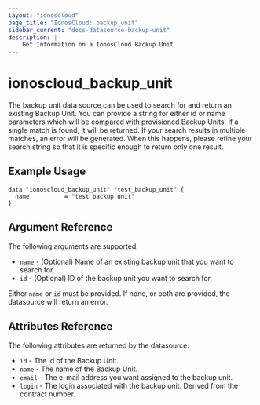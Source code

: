 ```yaml
---
layout: "ionoscloud"
page_title: "IonosCloud: backup_unit"
sidebar_current: "docs-datasource-backup-unit"
description: |-
    Get Information on a IonosCloud Backup Unit
---
```


# ionoscloud\_backup_unit

The backup unit data source can be used to search for and return an existing Backup Unit. You can provide a string for either id or name parameters which will be compared with provisioned Backup Units. If a single match is found, it will be returned. If your search results in multiple matches, an error will be generated. When this happens, please refine your search string so that it is specific enough to return only one result.

## Example Usage

```hcl
data "ionoscloud_backup_unit" "test_backup_unit" {
  name			= "test backup unit"
}
```

## Argument Reference

The following arguments are supported:

* `name` - (Optional) Name of an existing backup unit that you want to search for.
* `id` - (Optional) ID of the backup unit you want to search for.

Either `name` or `id` must be provided. If none, or both are provided, the datasource will return an error.

## Attributes Reference

The following attributes are returned by the datasource:

* `id` - The id of the Backup Unit.
* `name` - The name of the Backup Unit.
* `email` - The e-mail address you want assigned to the backup unit.
* `login` - The login associated with the backup unit. Derived from the contract number.
